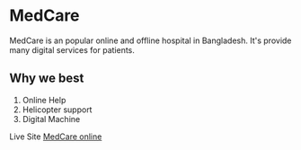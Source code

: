 # MedCare
MedCare is an popular online and offline hospital in Bangladesh. It's provide many digital services for patients.
## Why we best
1. Online Help
2. Helicopter support
3. Digital Machine

Live Site [MedCare online]()